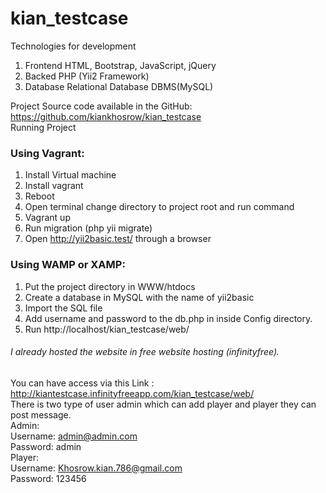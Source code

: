 # kian_testcase
Technologies for development
1.	Frontend
HTML, Bootstrap, JavaScript, jQuery 
2.	Backed
PHP (Yii2 Framework)
3.	Database 
Relational Database DBMS(MySQL)

Project Source code available in the GitHub: 
https://github.com/kiankhosrow/kian_testcase <br />
Running Project 
### Using Vagrant:
1.	Install Virtual machine
2.	Install vagrant 
3.	Reboot
4.	Open terminal change directory to project root and run command
5.	Vagrant up
6.	Run migration (php yii migrate)
7.	Open http://yii2basic.test/ through a browser <br />
### Using WAMP or XAMP:<br />
1.	Put the project directory in WWW/htdocs
2.	Create a database in MySQL with the name of yii2basic
3.	Import the SQL file 
4.	Add username and password to the db.php in inside Config directory.
5.	 Run http://localhost/kian_testcase/web/ <br />
###### I already hosted the website in free website hosting (infinityfree). <br />
You can have access via this Link : http://kiantestcase.infinityfreeapp.com/kian_testcase/web/ <br />
There is two type of user admin which can add player and player they can post message. <br />
Admin: <br />
Username: admin@admin.com <br />
Password: admin <br />
Player: <br />
Username: Khosrow.kian.786@gmail.com <br />
Password: 123456 

